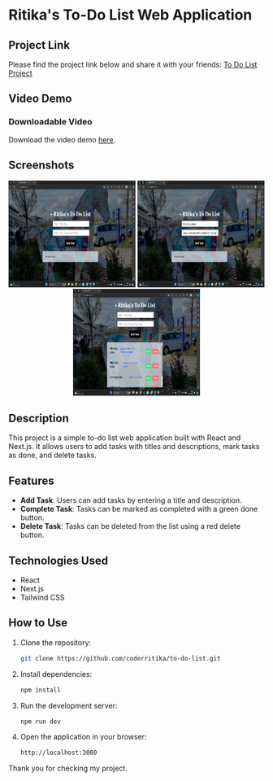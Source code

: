 # Ritika's To-Do List Web Application

## Project Link

Please find the project link below and share it with your friends:
[To Do List Project]((https://to-do-list-lilac-kappa.vercel.app/))

## Video Demo

### Downloadable Video

Download the video demo [here](/public/UnicornX.mp4).

## Screenshots
<p align="center">
  <img src="/public/Screenshot (92).png" width="250" height="210" margin-right="5" alt="Logo" />
   <img src="/public/Screenshot (93).png" width="250" height="210" alt="Logo" />
   <img src="/public/Screenshot (94).png" width="250" height="210" alt="Logo" />
  
</p>

## Description
This project is a simple to-do list web application built with React and Next.js. It allows users to add tasks with titles and descriptions, mark tasks as done, and delete tasks.

## Features
- **Add Task**: Users can add tasks by entering a title and description.
- **Complete Task**: Tasks can be marked as completed with a green done button.
- **Delete Task**: Tasks can be deleted from the list using a red delete button.

## Technologies Used
- React
- Next.js
- Tailwind CSS

## How to Use
1. Clone the repository:
   ```sh
   git clone https://github.com/coderritika/to-do-list.git

2. Install dependencies:
   ```sh
   npm install

3. Run the development server:
   ```sh
   npm run dev

4. Open the application in your browser:
   ```sh
   http://localhost:3000

Thank you for checking my project.   
